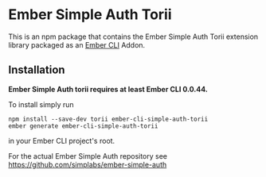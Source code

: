 #  Ember Simple Auth Torii

This is an npm package that contains the Ember Simple Auth Torii extension
library packaged as an [Ember CLI](https://github.com/stefanpenner/ember-cli)
Addon.

## Installation

**Ember Simple Auth torii requires at least Ember CLI 0.0.44.**

To install simply run

```
npm install --save-dev torii ember-cli-simple-auth-torii
ember generate ember-cli-simple-auth-torii
```

in your Ember CLI project's root.

For the actual Ember Simple Auth repository see
https://github.com/simplabs/ember-simple-auth
